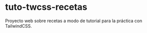 # tuto-twcss-recetas

Proyecto web sobre recetas a modo de tutorial para la práctica con TailwindCSS.
